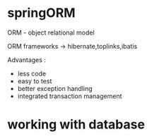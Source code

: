 # springORM
ORM - object relational model

ORM frameworks -> hibernate,toplinks,ibatis

Advantages : 
  - less code
  - easy to test
  - better exception handling
  - integrated transaction management
  

# working with database

